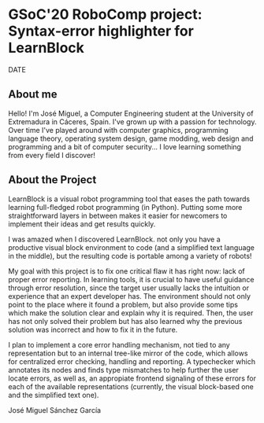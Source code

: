 # GSoC'20 RoboComp project: Syntax-error highlighter for LearnBlock
 
DATE
 
## About me
 
Hello! I'm José Miguel, a Computer Engineering student at the University of
Extremadura in Cáceres, Spain. I've grown up with a passion for technology.
Over time I've played around with computer graphics, programming language
theory, operating system design, game modding, web design and programming and a
bit of computer security... I love learning something from every field I
discover!

## About the Project

LearnBlock is a visual robot programming tool that eases the path towards
learning full-fledged robot programming (in Python). Putting some more
straightforward layers in between makes it easier for newcomers to implement
their ideas and get results quickly.

I was amazed when I discovered LearnBlock. not only you have a productive
visual block environment to code (and a simplified text language in the
middle), but the resulting code is portable among a variety of robots!

My goal with this project is to fix one critical flaw it has right now: lack
of proper error reporting. In learning tools, it is crucial to have useful
guidance through error resolution, since the target user usually lacks the
intuition or experience that an expert developer has. The environment should
not only point to the place where it found a problem, but also provide some
tips which make the solution clear and explain why it is required. Then, the
user has not only solved their problem but has also learned why the
previous solution was incorrect and how to fix it in the future.

I plan to implement a core error handling mechanism, not tied to any
representation but to an internal tree-like mirror of the code, which allows
for centralized error checking, handling and reporting. A typechecker which
annotates its nodes and finds type mismatches to help further the user locate
errors, as well as, an appropiate frontend signaling of these errors for each
of the available representations (currently, the visual block-based one and
the simplified text one).

José Miguel Sánchez García
